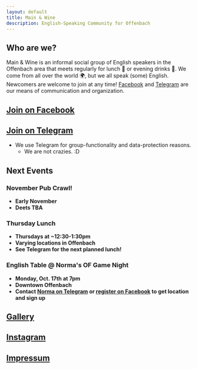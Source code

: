 ```yaml
---
layout: default
title: Main & Wine
description: English-Speaking Community for Offenbach
---
```

## Who are we?
Main & Wine is an informal social group of English speakers in the Offenbach area that meets regularly for lunch :pizza: or evening drinks :wine_glass:. We come from all over the world :earth_africa:, but we all speak (some) English. Newcomers are welcome to join at any time! [Facebook](https://www.facebook.com/groups/offenbachenglishspeakers) and [Telegram](https://t.me/mainandwine) are our means of communication and organization. 

## [**Join on Facebook**](https://www.facebook.com/groups/offenbachenglishspeakers) 
## [**Join on Telegram**](https://t.me/mainandwine)
- We use Telegram for group-functionality and data-protection reasons.
  - We are not crazies. :D 

## Next Events

### November Pub Crawl!
- __Early November__
- __Deets TBA__
  
### Thursday Lunch
- __Thursdays at ~12:30-1:30pm__ 
- __Varying locations in Offenbach__ 
- __See Telegram for the next planned lunch!__

### English Table @ Norma's OF Game Night
- __Monday, Oct. 17th at 7pm__
- __Downtown Offenbach__
- __Contact [Norma on Telegram](http://t.me/Normina_Norminski) or [register on Facebook](https://www.facebook.com/events/782164272835891) to get location and sign up__

## [Gallery](https://mainandwine.eu/gallery)

## [Instagram](https://www.instagram.com/ofenglishspeakers)

## [Impressum](https://mainandwine.eu/impressum)
